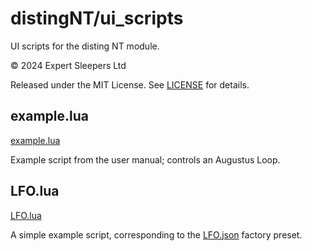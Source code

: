# distingNT/ui_scripts
UI scripts for the disting NT module.

© 2024 Expert Sleepers Ltd

Released under the MIT License. See [LICENSE](LICENSE) for details.

## example.lua
[example.lua](example.lua)

Example script from the user manual; controls an Augustus Loop.

## LFO.lua
[LFO.lua](LFO.lua)

A simple example script, corresponding to the [LFO.json](../presets/LFO.json) factory preset.
